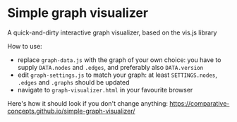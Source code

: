 
# Simple graph visualizer

A quick-and-dirty interactive graph visualizer, based on the vis.js library

How to use:
- replace `graph-data.js` with the graph of your own choice:
  you have to supply `DATA.nodes` and `.edges`,
  and preferably also `DATA.version`
- edit `graph-settings.js` to match your graph:
  at least `SETTINGS.nodes`, `.edges` and `.graphs` should be updated
- navigate to `graph-visualizer.html` in your favourite browser

Here's how it should look if you don't change anything:
<https://comparative-concepts.github.io/simple-graph-visualizer/>

